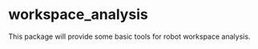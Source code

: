 workspace_analysis
==================

This package will provide some basic tools for robot workspace analysis.

